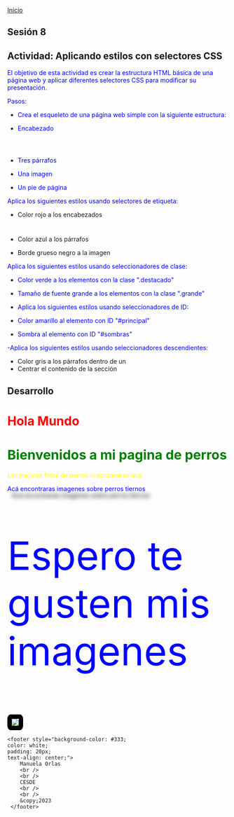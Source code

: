 <!-- No borrar o modificar -->
[Inicio](./index.md)

## Sesión 8 

## Actividad: Aplicando estilos con selectores CSS
El objetivo de esta actividad es crear la estructura HTML básica de una página web y aplicar diferentes selectores CSS para modificar su presentación.

Pasos:

- Crea el esqueleto de una página web simple con la siguiente estructura:

- Encabezado <header>
- Tres párrafos <p>
- Una imagen <img>
- Un pie de página <footer>

Aplica los siguientes estilos usando selectores de etiqueta:

- Color rojo a los encabezados <h1>
- Color azul a los párrafos <p>
- Borde grueso negro a la imagen <img>

Aplica los siguientes estilos usando seleccionadores de clase:

- Color verde a los elementos con la clase ".destacado"
- Tamaño de fuente grande a los elementos con la clase ".grande"
- Aplica los siguientes estilos usando seleccionadores de ID:

- Color amarillo al elemento con ID "#principal"
- Sombra al elemento con ID "#sombras"

-Aplica los siguientes estilos usando seleccionadores descendientes:

- Color gris a los párrafos dentro de un <div>
- Centrar el contenido de la sección <section>

## Desarrollo 

<!DOCTYPE html>
<html lang="en">
<head>
    <meta charset="UTF-8">
    <meta name="viewport" content="width=device-width, initial-scale=1.0">
    <title>Mi pagina web</title>
    <style>
        h1{
            color: red;
        }
        p{
            color: blue;
        }
        .destacado {
      font-size: 30px;
      color: green;
    }
    .grande{
        font-size: 90px;
    }
    #principal{
        color: yellow;
    }
    #sombras{
        text-shadow: 10px 15px 10px black;
    }
    </style>
</head>
<body>
    <h1>Hola Mundo</h1>
    <h1 class="destacado">Bienvenidos a mi pagina de perros</h1>
    <p id="principal">Las mejores fotos de perros lo encuentras acá</p>
    <p id="sombras">Acá encontraras imagenes sobre perros tiernos</p>
    <p class="grande">Espero te gusten mis imagenes</p>
    <img src="Img/original.jpg" style="border: 10px solid black; border-radius: 20% / 30%;">

    <footer style="background-color: #333;
    color: white;
    padding: 20px;
    text-align: center;">
        Manuela Orlas
        <br />
        <br />
        CESDE
        <br />
        <br />
        &copy;2023
     </footer>
</body>
</html>

<!-- Su documentación aquí -->






